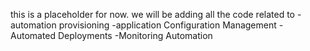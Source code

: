 this is a placeholder for now. we will be adding all the code related to
    -automation provisioning
    -application Configuration Management
    -Automated Deployments
    -Monitoring Automation
